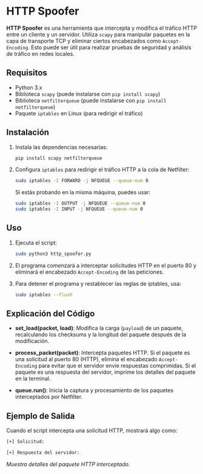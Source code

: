 # HTTP Spoofer

**HTTP Spoofer** es una herramienta que intercepta y modifica el tráfico HTTP entre un cliente y un servidor. Utiliza `scapy` para manipular paquetes en la capa de transporte TCP y eliminar ciertos encabezados como `Accept-Encoding`. Esto puede ser útil para realizar pruebas de seguridad y análisis de tráfico en redes locales.

## Requisitos

- Python 3.x
- Biblioteca `scapy` (puede instalarse con `pip install scapy`)
- Biblioteca `netfilterqueue` (puede instalarse con `pip install netfilterqueue`)
- Paquete `iptables` en Linux (para redirigir el tráfico)

## Instalación

1. Instala las dependencias necesarias:
    ```bash
    pip install scapy netfilterqueue
    ```

2. Configura `iptables` para redirigir el tráfico HTTP a la cola de Netfilter:
    ```bash
    sudo iptables -I FORWARD -j NFQUEUE --queue-num 0
    ```

    Si estás probando en la misma máquina, puedes usar:
    ```bash
    sudo iptables -I OUTPUT -j NFQUEUE --queue-num 0
    sudo iptables -I INPUT -j NFQUEUE --queue-num 0
    ```

## Uso

1. Ejecuta el script:
    ```bash
    sudo python3 http_spoofer.py
    ```

2. El programa comenzará a interceptar solicitudes HTTP en el puerto 80 y eliminará el encabezado `Accept-Encoding` de las peticiones.

3. Para detener el programa y restablecer las reglas de iptables, usa:
    ```bash
    sudo iptables --flush
    ```

## Explicación del Código

- **set_load(packet, load)**: Modifica la carga (`payload`) de un paquete, recalculando los checksums y la longitud del paquete después de la modificación.

- **process_packet(packet)**: Intercepta paquetes HTTP. Si el paquete es una solicitud al puerto 80 (HTTP), elimina el encabezado `Accept-Encoding` para evitar que el servidor envíe respuestas comprimidas. Si el paquete es una respuesta del servidor, imprime los detalles del paquete en la terminal.

- **queue.run()**: Inicia la captura y procesamiento de los paquetes interceptados por Netfilter.

## Ejemplo de Salida

Cuando el script intercepta una solicitud HTTP, mostrará algo como:

```bash
[+] Solicitud:

[+] Respuesta del servidor:
```
*Muestra detalles del paquete HTTP interceptado.*
